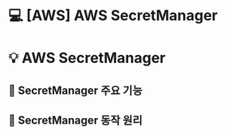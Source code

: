 💻 [AWS] AWS SecretManager
===============
# 💡 AWS SecretManager

## 📌 SecretManager 주요 기능

## 📌 SecretManager 동작 원리